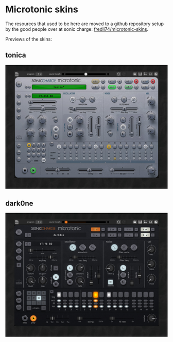 # Microtonic skins

The resources that used to be here are moved to a github repository setup by the good people 
over at sonic charge: [fredli74/microtonic-skins](https://github.com/fredli74/microtonic-skins).

Previews of the skins:

## tonica
![preview](tonica_preview.jpg)

## dark0ne
![preview](dark0ne_preview.jpg)
